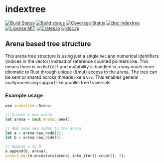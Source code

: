 # indextree
[![Build Status](https://travis-ci.org/saschagrunert/indextree.svg)](https://travis-ci.org/saschagrunert/indextree) [![Build status](https://ci.appveyor.com/api/projects/status/byraapuh9py02us0?svg=true)](https://ci.appveyor.com/project/saschagrunert/indextree) [![Coverage Status](https://coveralls.io/repos/github/saschagrunert/indextree/badge.svg?branch=master)](https://coveralls.io/github/saschagrunert/indextree?branch=master) [![doc indextree](https://img.shields.io/badge/master_doc-indextree-blue.svg)](https://saschagrunert.github.io/indextree) [![License MIT](https://img.shields.io/badge/license-MIT-blue.svg)](https://github.com/saschagrunert/indextree/blob/master/LICENSE) [![Crates.io](https://img.shields.io/crates/v/indextree.svg)](https://crates.io/crates/indextree) [![doc.rs](https://docs.rs/indextree/badge.svg)](https://docs.rs/indextree)
## Arena based tree structure
This arena tree structure is using just a single `Vec` and numerical identifiers (indices in the vector) instead of
reference counted pointers like. This means there is no `RefCell` and mutability is handled in a way much more
idiomatic to Rust through unique (&mut) access to the arena. The tree can be sent or shared across threads like a `Vec`.
This enables general multiprocessing support like parallel tree traversals.

### Example usage
```rust
use indextree::Arena;

// Create a new arena
let arena = &mut Arena::new();

// Add some new nodes to the arena
let a = arena.new_node(1);
let b = arena.new_node(2);

// Append a to b
a.append(b, arena);
assert_eq!(b.ancestors(arena).into_iter().count(), 2);
```

